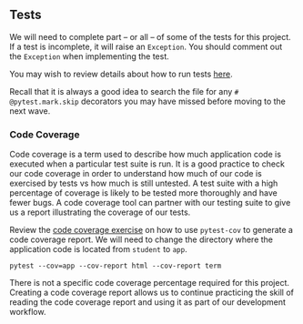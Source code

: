 ## Tests

We will need to complete part – or all – of some of the tests for this project. If a test is incomplete, it will raise an `Exception`. You should comment out the `Exception` when implementing the test. 

You may wish to review details about how to run tests [here](https://github.com/AdaGold/viewing-party#details-about-how-to-run-tests).

Recall that it is always a good idea to search the file for any `# @pytest.mark.skip` decorators you may have missed before moving to the next wave.

### Code Coverage

Code coverage is a term used to describe how much application code is executed when a particular test suite is run. It is a good practice to check our code coverage in order to understand how much of our code is exercised by tests vs how much is still untested. A test suite with a high percentage of coverage is likely to be tested more thoroughly and have fewer bugs. A code coverage tool can partner with our testing suite to give us a report illustrating the coverage of our tests.

Review the [code coverage exercise](https://github.com/adaGold/code-coverage-exercise) on how to use `pytest-cov` to generate a code coverage report. We will need to change the directory where the application code is located from `student` to `app`.

`pytest --cov=app --cov-report html --cov-report term`

There is not a specific code coverage percentage required for this project. Creating a code coverage report allows us to continue practicing the skill of reading the code coverage report and using it as part of our development workflow.